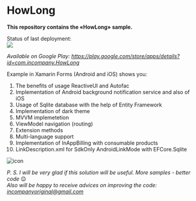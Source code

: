 # HowLong
**This repository contains the «HowLong» sample.**  

Status of last deployment:
<br>
<image src="https://github.com/mak100un/HowLong/workflows/HowLong_CI/badge.svg?branch=master">
<br>

  
_Available on Google Play: https://play.google.com/store/apps/details?id=com.incompany.HowLong_
  
    
    
Example in Xamarin Forms (Android and iOS) shows you:  

1.	The benefits of usage ReactiveUI and Autofac
2.	Implementation of Android background notification service and also of iOS
3.	Usage of Sqlite database with the help of Entity Framework
4.	Implementation of dark theme
5.	MVVM implemetetion
6.	ViewModel navigation (routing)
7.  Extension methods
8.  Multi-language support
9.  Implementation of InAppBilling with consumable products
10.  LinkDescription.xml for SdkOnly AndroidLinkMode with EFCore.Sqlite

![icon](https://github.com/mak100un/HowLong/blob/master/Images/icon.png)

_P. S. I will be very glad if this solution will be useful. More samples - better code_ 😉  
_Also will be happy to receive advices on improving the code: <incompanyoriginal@gmail.com>_



